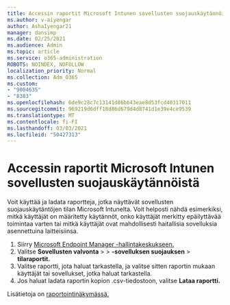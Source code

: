 ```yaml
---
title: Accessin raportit Microsoft Intunen sovellusten suojauskäytännöistä
ms.author: v-aiyengar
author: AshaIyengar21
manager: dansimp
ms.date: 02/25/2021
ms.audience: Admin
ms.topic: article
ms.service: o365-administration
ROBOTS: NOINDEX, NOFOLLOW
localization_priority: Normal
ms.collection: Adm_O365
ms.custom:
- "9004635"
- "8383"
ms.openlocfilehash: 6de9c28c7c13141d86b643eae8d53fcd40317011
ms.sourcegitcommit: 969219d6dff18d86d679d4d8741d1e39e4ce9539
ms.translationtype: MT
ms.contentlocale: fi-FI
ms.lasthandoff: 03/03/2021
ms.locfileid: "50427313"
---
```

# <a name="access-reports-about-app-protection-policies-in-microsoft-intune"></a>Accessin raportit Microsoft Intunen sovellusten suojauskäytännöistä

Voit käyttää ja ladata raportteja, jotka näyttävät sovellusten suojauskäytäntöjen tilan Microsoft Intunelta. Voit helposti nähdä esimerkiksi, mitkä käyttäjät on määritetty käytännöt, onko käyttäjät merkitty epäilyttävää toimintaa varten tai mitkä käyttäjät ovat mahdollisesti haitallisia sovelluksia asennettuina laitteisiinsa.

1. Siirry [Microsoft Endpoint Manager -hallintakeskukseen.](https://go.microsoft.com/fwlink/?linkid=2109431)
1. Valitse **Sovellusten valvonta**  >    >  **-sovelluksen suojauksen**  >  **tilaraportit.**
1. Valitse raportti, jota haluat tarkastella, ja valitse sitten raportin mukaan käyttäjät tai sovellukset, jotka haluat tarkastella.
1. Jos haluat ladata raportin kopion .csv-tiedostoon, valitse **Lataa raportti.**

Lisätietoja on [raportointinäkymässä.](https://go.microsoft.com/fwlink/?linkid=2109431)
